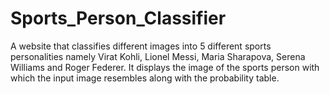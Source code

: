 # Sports_Person_Classifier
A website that classifies different images into 5 different sports personalities namely Virat Kohli, Lionel Messi, Maria Sharapova, Serena Williams and Roger Federer. It displays the image of the sports person with which the input image resembles along with the probability table.
